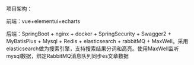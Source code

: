 项目架构：

前端：vue+elementui+echarts

后端：SpringBoot + nginx + docker + SpringSecurity + Swagger2 + MyBatisPlus + Mysql + Redis + elasticsearch + rabbitMQ + MaxWell。采用elasticsearch做为搜索引擎，支持搜索结果分词和高亮。使用MaxWell监听mysql数据，绑定RabbitMQ消息队列同步es文章数据